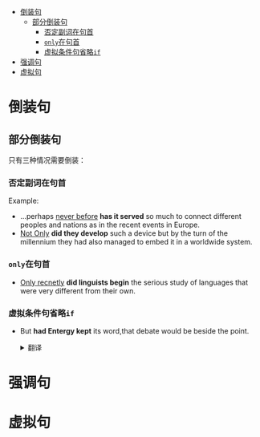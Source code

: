 - [倒装句](#%E5%80%92%E8%A3%85%E5%8F%A5)
  - [部分倒装句](#%E9%83%A8%E5%88%86%E5%80%92%E8%A3%85%E5%8F%A5)
    - [否定副词在句首](#%E5%90%A6%E5%AE%9A%E5%89%AF%E8%AF%8D%E5%9C%A8%E5%8F%A5%E9%A6%96)
    - [`only`在句首](#only%E5%9C%A8%E5%8F%A5%E9%A6%96)
    - [虚拟条件句省略`if`](#%E8%99%9A%E6%8B%9F%E6%9D%A1%E4%BB%B6%E5%8F%A5%E7%9C%81%E7%95%A5if)
- [强调句](#%E5%BC%BA%E8%B0%83%E5%8F%A5)
- [虚拟句](#%E8%99%9A%E6%8B%9F%E5%8F%A5)

# 倒装句

## 部分倒装句
只有三种情况需要倒装：
### 否定副词在句首

Example:
- ...perhaps <u>never before</u> **has it served** so much to connect different peoples and nations as in the recent events in Europe.
- <u>Not Only</u> **did they develop** such a device but by the turn of the millennium they had also managed to embed it in a worldwide system.

### `only`在句首

- <u>Only recnetly</u> **did linguists begin** the serious study of languages that were very different from their own.

### 虚拟条件句省略`if`

- But **had Entergy kept** its word,that debate would be beside the point.
  <details>
  <summary>翻译</summary>
  
  但是，如果Entergy公司信守承诺的话，正义就无关紧要了。
  </details>

# 强调句

# 虚拟句
